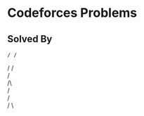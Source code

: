 # Codeforces Problems

## Solved By

    / /  
   / /        
   \/       
   /\      
   \/      
   /\
  /  \
 